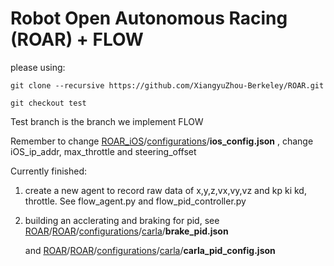 # Robot Open Autonomous Racing (ROAR) + FLOW



please using:

```
git clone --recursive https://github.com/XiangyuZhou-Berkeley/ROAR.git
```

```
git checkout test
```

Test branch is the branch we implement FLOW

Remember to change [ROAR_iOS](https://github.com/wuxiaohua1011/ROAR_iOS/tree/81ee4ea30c32e62bd18a3da9213778a7113a5c83)/[configurations](https://github.com/wuxiaohua1011/ROAR_iOS/tree/81ee4ea30c32e62bd18a3da9213778a7113a5c83/configurations)/**ios_config.json** , change iOS_ip_addr, max_throttle and steering_offset

Currently finished:

1. create a new agent to record raw data of x,y,z,vx,vy,vz and kp ki kd, throttle. See flow_agent.py and flow_pid_controller.py

2. building an acclerating and braking for pid, see [ROAR](https://github.com/XiangyuZhou-Berkeley/ROAR/tree/test)/[ROAR](https://github.com/XiangyuZhou-Berkeley/ROAR/tree/test/ROAR)/[configurations](https://github.com/XiangyuZhou-Berkeley/ROAR/tree/test/ROAR/configurations)/[carla](https://github.com/XiangyuZhou-Berkeley/ROAR/tree/test/ROAR/configurations/carla)/**brake_pid.json**  

   and [ROAR](https://github.com/XiangyuZhou-Berkeley/ROAR/tree/test)/[ROAR](https://github.com/XiangyuZhou-Berkeley/ROAR/tree/test/ROAR)/[configurations](https://github.com/XiangyuZhou-Berkeley/ROAR/tree/test/ROAR/configurations)/[carla](https://github.com/XiangyuZhou-Berkeley/ROAR/tree/test/ROAR/configurations/carla)/**carla_pid_config.json** 
